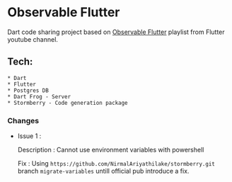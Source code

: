 # Observable Flutter

Dart code sharing project based on [Observable Flutter](https://www.youtube.com/playlist?list=PLjxrf2q8roU1GHtc2FCHoEZr_v-LqnTZX) playlist from Flutter youtube channel.

## Tech: 
    * Dart
    * Flutter
    * Postgres DB
    * Dart Frog - Server
    * Stormberry - Code generation package

### Changes

* Issue 1 : 

    Description : Cannot use environment variables with powershell

    Fix : Using `https://github.com/NirmalAriyathilake/stormberry.git` branch `migrate-variables` untill official pub introduce a fix.

